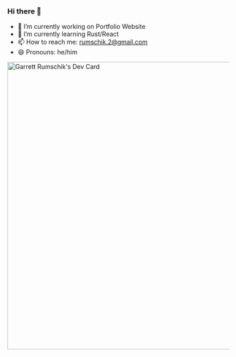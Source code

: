 ### Hi there 👋

<!--
**onlygarrett/onlygarrett** is a ✨ _special_ ✨ repository because its `README.md` (this file) appears on your GitHub profile.

Here are some ideas to get you started:

-->
- 🔭 I’m currently working on Portfolio Website
- 🌱 I’m currently learning Rust/React
- 📫 How to reach me: rumschik.2@gmail.com
- 😄 Pronouns: he/him
  
<a href="https://app.daily.dev/garrettrumschik"><img src="https://api.daily.dev/devcards/v2/VlHbRMFmEBRW54Ipgg9oO.png?r=fm8&type=wide" width="652" alt="Garrett Rumschik's Dev Card"/></a>
